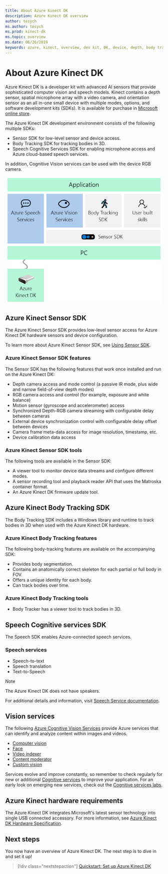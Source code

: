 ```yaml
---
title: About Azure Kinect DK
description: Azure Kinect DK overview
author: tesych
ms.author: tesych
ms.prod: kinect-dk
ms.topic: overview 
ms.date: 06/26/2019
keywords: azure, kinect, overview, dev kit, DK, device, depth, body tracking, speech, cognitive services, SDKs, SDK, firmware
---
```


# About Azure Kinect DK

Azure Kinect DK is a developer kit with advanced AI sensors that provide sophisticated computer vision and speech models.  Kinect contains a depth sensor, spatial microphone array with a video camera, and orientation sensor as an all in-one small device with multiple modes, options, and software development kits (SDKs). It is available for purchase in [Microsoft online store](https://www.microsoft.com/p/azure-kinect-dk/8pp5vxmd9nhq?activetab=pivot:overviewtab).

The Azure Kinect DK development environment consists of the following multiple SDKs:

- Sensor SDK for low-level sensor and device access.
- Body Tracking SDK for tracking bodies in 3D.
- Speech Cognitive Services SDK for enabling microphone access and Azure cloud-based speech services.

In addition, Cognitive Vision services can be used with the device RGB camera.

   ![Azure Kinect SDKs diagram](./media/quickstarts/sdk-diagram.jpg)

## Azure Kinect Sensor SDK

The Azure Kinect Sensor SDK provides low-level sensor access for Azure Kinect DK hardware sensors and device configuration.

To learn more about Azure Kinect Sensor SDK, see [Using Sensor SDK](about-sensor-sdk.md).

### Azure Kinect Sensor SDK features

The Sensor SDK has the following features that work once installed and run on the Azure Kinect DK:

- Depth camera access and mode control (a passive IR mode, plus wide and narrow field-of-view depth modes) 
- RGB camera access and control (for example, exposure and white balance) 
- Motion sensor (gyroscope and accelerometer) access 
- Synchronized Depth-RGB camera streaming with configurable delay between cameras 
- External device synchronization control with configurable delay offset between devices 
- Camera frame meta-data access for image resolution, timestamp, etc. 
- Device calibration data access 

### Azure Kinect Sensor SDK tools

The following tools are available in the Sensor SDK:

- A viewer tool to monitor device data streams and configure different modes.
- A sensor recording tool and playback reader API that uses the Matroska container format.
- An Azure Kinect DK firmware update tool.

## Azure Kinect Body Tracking SDK

The Body Tracking SDK includes a Windows library and runtime to track bodies in 3D when used with the Azure Kinect DK hardware.

### Azure Kinect Body Tracking features

The following body-tracking features are available on the accompanying SDK:

- Provides body segmentation.
- Contains an anatomically correct skeleton for each partial or full body in FOV.
- Offers a unique identity for each body.
- Can track bodies over time.

### Azure Kinect Body Tracking tools

- Body Tracker has a viewer tool to track bodies in 3D.

## Speech Cognitive services SDK

The Speech SDK enables Azure-connected speech services.

### Speech services

- Speech-to-text
- Speech translation
- Text-to-Speech

>[!NOTE]
>The Azure Kinect DK does not have speakers.

For additional details and information, visit [Speech Service documentation](https://docs.microsoft.com/azure/cognitive-services/speech-service/).

## Vision services

The following [Azure Cognitive Vision Services](https://azure.microsoft.com/services/cognitive-services/directory/vision/) provide Azure services that can identify and analyze content within images and videos.

- [Computer vision](https://azure.microsoft.com/services/cognitive-services/computer-vision/)
- [Face](https://azure.microsoft.com/services/cognitive-services/face/)
- [Video indexer](https://azure.microsoft.com/services/media-services/video-indexer/)
- [Content moderator](https://azure.microsoft.com/services/cognitive-services/content-moderator/)
- [Custom vision](https://azure.microsoft.com/services/cognitive-services/custom-vision-service/)

Services evolve and improve constantly, so remember to check regularly for new or additional [Cognitive services](https://azure.microsoft.com/services/cognitive-services/) to improve your application. For an early look on emerging new services, check out the [Cognitive services labs](https://labs.cognitive.microsoft.com/).

## Azure Kinect hardware requirements

The Azure Kinect DK integrates Microsoft's latest sensor technology into single USB connected accessory. For more information, see [Azure Kinect DK Hardware Specification](hardware-specification.md).

## Next steps

You now have an overview of Azure Kinect DK. The next step is to dive in and set it up!

> [!div class="nextstepaction"]
>[Quickstart: Set up Azure Kinect DK](set-up-azure-kinect-dk.md)
